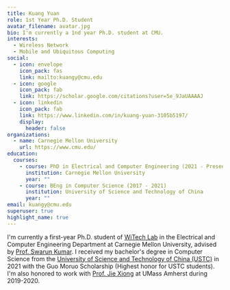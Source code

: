 ```yaml
---
title: Kuang Yuan
role: 1st Year Ph.D. Student
avatar_filename: avatar.jpg
bio: I'm currently a 1nd year Ph.D. student at CMU.
interests:
  - Wireless Network
  - Mobile and Ubiquitous Computing
social:
  - icon: envelope
    icon_pack: fas
    link: mailto:kuangy@cmu.edu
  - icon: google
    icon_pack: fab
    link: https://scholar.google.com/citations?user=5e_9JaUAAAAJ
  - icon: linkedin
    icon_pack: fab
    link: https://www.linkedin.com/in/kuang-yuan-3105b5197/
    display:
      header: false
organizations:
  - name: Carnegie Mellon University
    url: https://www.cmu.edu/
education:
  courses:
    - course: PhD in Electrical and Computer Engineering (2021 - Present)
      institution: Carnegie Mellon University
      year: ""
    - course: BEng in Computer Science (2017 - 2021)
      institution: University of Science and Technology of China
      year: ""
email: kuangy@cmu.edu
superuser: true
highlight_name: true
---
```

I'm currently a first-year Ph.D. student of [WiTech Lab](https://www.witechlab.com/) in the Electrical and Computer Engineering Department at Carnegie Mellon University, advised by [Prof. Swarun Kumar](https://swarunkumar.com/). I received my bachelor's degree in Computer Science from the [University of Science and Technology of China (USTC)](http://en.ustc.edu.cn/) in 2021 with the Guo Moruo Scholarship (Highest honor for USTC students). I'm also honored to work with [Prof. Jie Xiong](https://people.cs.umass.edu/~jxiong/) at UMass Amherst during 2019-2020.